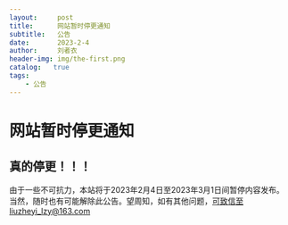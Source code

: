```yaml
---
layout:     post
title:      网站暂时停更通知
subtitle:   公告
date:       2023-2-4
author:     刘者衣
header-img: img/the-first.png
catalog:   true
tags:
    - 公告
---
```

# 网站暂时停更通知
## 真的停更！！！
由于一些不可抗力，本站将于2023年2月4日至2023年3月1日间暂停内容发布。当然，随时也有可能解除此公告。望周知，如有其他问题，可致信至liuzheyi_lzy@163.com
